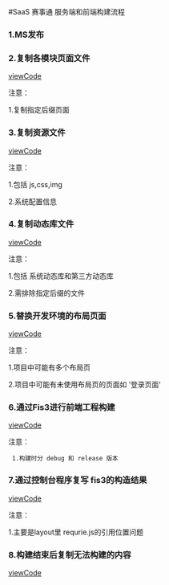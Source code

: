 #SaaS 赛事通  服务端和前端构建流程

### 1.MS发布

### 2.复制各模块页面文件

[viewCode](/command/SAAS_CMD/CopyView.md)

注意：

  1.复制指定后缀页面

### 3.复制资源文件

[viewCode](/command/SAAS_CMD/CopyStatic.md)

注意：

  1.包括 js,css,img

  2.系统配置信息

### 4.复制动态库文件

[viewCode](/command/SAAS_CMD/CopyDll.md)

注意：

1.包括 系统动态库和第三方动态库

 2.需排除指定后缀的文件

### 5.替换开发环境的布局页面

[viewCode](/command/SAAS_CMD/CopyDevLayout.md)

注意：

 1.项目中可能有多个布局页

2.项目中可能有未使用布局页的页面如 ’登录页面‘

### 6.通过Fis3进行前端工程构建

[viewCode](/command/SAAS_CMD/Fis3Build.md)

注意：

     1.构建时分 debug 和 release 版本

### 7.通过控制台程序复写 fis3的构造结果

[viewCode](/command/SAAS_CMD/ConsoleOverwrite.md)

注意：

   1.主要是layout里 requrie.js的引用位置问题

### 8.构建结束后复制无法构建的内容

[viewCode](/command/SAAS_CMD/CopyNotBuildFile.md)